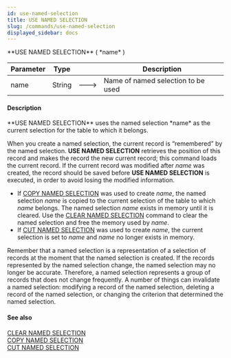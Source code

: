 ```yaml
---
id: use-named-selection
title: USE NAMED SELECTION
slug: /commands/use-named-selection
displayed_sidebar: docs
---
```


<!--REF #_command_.USE NAMED SELECTION.Syntax-->**USE NAMED SELECTION** ( *name* )<!-- END REF-->
<!--REF #_command_.USE NAMED SELECTION.Params-->
| Parameter | Type |  | Description |
| --- | --- | --- | --- |
| name | String | &#x1F852; | Name of named selection to be used |

<!-- END REF-->

#### Description 

<!--REF #_command_.USE NAMED SELECTION.Summary-->**USE NAMED SELECTION** uses the named selection *name* as the current selection for the table to which it belongs.<!-- END REF-->

When you create a named selection, the current record is “remembered” by the named selection. **USE NAMED SELECTION** retrieves the position of this record and makes the record the new current record; this command loads the current record. If the current record was modified after *name* was created, the record should be saved before **USE NAMED SELECTION** is executed, in order to avoid losing the modified information.

* If [COPY NAMED SELECTION](copy-named-selection.md) was used to create *name*, the named selection *name* is copied to the current selection of the table to which *name* belongs. The named selection *name* exists in memory until it is cleared. Use the [CLEAR NAMED SELECTION](clear-named-selection.md) command to clear the named selection and free the memory used by *name*.
* If [CUT NAMED SELECTION](cut-named-selection.md) was used to create *name*, the current selection is set to *name* and *name* no longer exists in memory.

Remember that a named selection is a representation of a selection of records at the moment that the named selection is created. If the records represented by the named selection change, the named selection may no longer be accurate. Therefore, a named selection represents a group of records that does not change frequently. A number of things can invalidate a named selection: modifying a record of the named selection, deleting a record of the named selection, or changing the criterion that determined the named selection.

#### See also 

[CLEAR NAMED SELECTION](clear-named-selection.md)  
[COPY NAMED SELECTION](copy-named-selection.md)  
[CUT NAMED SELECTION](cut-named-selection.md)  